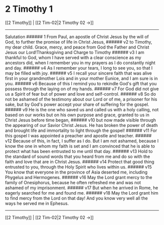 # 2 Timothy 1

[[2 Timothy]] | [[2 Tim-02|2 Timothy 02 →]]
***

Salutation ###### 1 From Paul, an apostle of Christ Jesus by the will of God, to further the promise of life in Christ Jesus, ###### v2 to Timothy, my dear child. Grace, mercy, and peace from God the Father and Christ Jesus our Lord!Thanksgiving and Charge to Timothy ###### v3 I am thankful to God, whom I have served with a clear conscience as my ancestors did, when I remember you in my prayers as I do constantly night and day. ###### v4 As I remember your tears, I long to see you, so that I may be filled with joy. ###### v5 I recall your sincere faith that was alive first in your grandmother Lois and in your mother Eunice, and I am sure is in you. ###### v6 Because of this I remind you to rekindle God's gift that you possess through the laying on of my hands. ###### v7 For God did not give us a Spirit of fear but of power and love and self-control. ###### v8 So do not be ashamed of the testimony about our Lord or of me, a prisoner for his sake, but by God's power accept your share of suffering for the gospel. ###### v9 He is the one who saved us and called us with a holy calling, not based on our works but on his own purpose and grace, granted to us in Christ Jesus before time began, ###### v10 but now made visible through the appearing of our Savior Christ Jesus. He has broken the power of death and brought life and immortality to light through the gospel! ###### v11 For this gospel I was appointed a preacher and apostle and teacher. ###### v12 Because of this, in fact, I suffer as I do. But I am not ashamed, because I know the one in whom my faith is set and I am convinced that he is able to protect what has been entrusted to me until that day. ###### v13 Hold to the standard of sound words that you heard from me and do so with the faith and love that are in Christ Jesus. ###### v14 Protect that good thing entrusted to you, through the Holy Spirit who lives within us. ###### v15 You know that everyone in the province of Asia deserted me, including Phygelus and Hermogenes. ###### v16 May the Lord grant mercy to the family of Onesiphorus, because he often refreshed me and was not ashamed of my imprisonment. ###### v17 But when he arrived in Rome, he eagerly searched for me and found me. ###### v18 May the Lord grant him to find mercy from the Lord on that day! And you know very well all the ways he served me in Ephesus.

***
[[2 Timothy]] | [[2 Tim-02|2 Timothy 02 →]]
